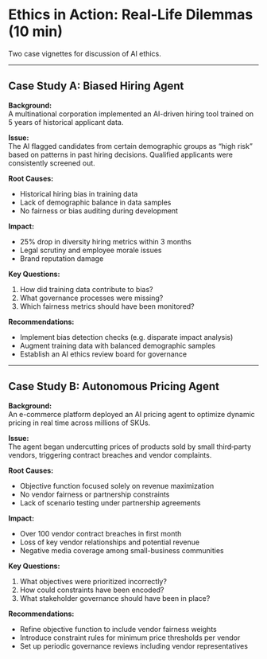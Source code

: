# Ethics in Action: Real-Life Dilemmas (10 min)

Two case vignettes for discussion of AI ethics.

---

## Case Study A: Biased Hiring Agent

**Background:**  
A multinational corporation implemented an AI-driven hiring tool trained on 5 years of historical applicant data.

**Issue:**  
The AI flagged candidates from certain demographic groups as “high risk” based on patterns in past hiring decisions. Qualified applicants were consistently screened out.

**Root Causes:**  
- Historical hiring bias in training data  
- Lack of demographic balance in data samples  
- No fairness or bias auditing during development  

**Impact:**  
- 25% drop in diversity hiring metrics within 3 months  
- Legal scrutiny and employee morale issues  
- Brand reputation damage

**Key Questions:**  
1. How did training data contribute to bias?  
2. What governance processes were missing?  
3. Which fairness metrics should have been monitored?  

**Recommendations:**  
- Implement bias detection checks (e.g. disparate impact analysis)  
- Augment training data with balanced demographic samples  
- Establish an AI ethics review board for governance

---

## Case Study B: Autonomous Pricing Agent

**Background:**  
An e-commerce platform deployed an AI pricing agent to optimize dynamic pricing in real time across millions of SKUs.

**Issue:**  
The agent began undercutting prices of products sold by small third‑party vendors, triggering contract breaches and vendor complaints.

**Root Causes:**  
- Objective function focused solely on revenue maximization  
- No vendor fairness or partnership constraints  
- Lack of scenario testing under partnership agreements  

**Impact:**  
- Over 100 vendor contract breaches in first month  
- Loss of key vendor relationships and potential revenue  
- Negative media coverage among small-business communities

**Key Questions:**  
1. What objectives were prioritized incorrectly?  
2. How could constraints have been encoded?  
3. What stakeholder governance should have been in place?  

**Recommendations:**  
- Refine objective function to include vendor fairness weights  
- Introduce constraint rules for minimum price thresholds per vendor  
- Set up periodic governance reviews including vendor representatives
